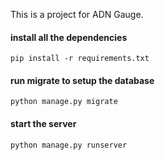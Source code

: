 This is a project for ADN Gauge.

#### install all the dependencies
`pip install -r requirements.txt`

#### run migrate to setup the database
`python manage.py migrate`

#### start the server
`python manage.py runserver`
